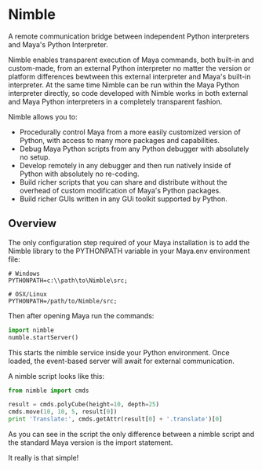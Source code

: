 Nimble
======

A remote communication bridge between independent Python interpreters and Maya's Python Interpreter.

Nimble enables transparent execution of Maya commands, both built-in and custom-made, from an external Python interpreter no matter the version or platform differences bewtween this external interpreter and Maya's built-in interpreter. At the same time Nimble can be run within the Maya Python interpreter directly, so code developed with Nimble works in both external and Maya Python interpreters in a completely transparent fashion.

Nimble allows you to:

 * Procedurally control Maya from a more easily customized version of Python, with access to many more packages and capabilities. 
 * Debug Maya Python scripts from any Python debugger with absolutely no setup.
 * Develop remotely in any debugger and then run natively inside of Python with absolutely no re-coding.
 * Build richer scripts that you can share and distribute without the overhead of custom modification of Maya's Python packages.
 * Build richer GUIs written in any GUi toolkit supported by Python.

Overview
--------

The only configuration step required of your Maya installation is to add the Nimble library to the PYTHONPATH variable in your Maya.env environment file:

```
# Windows
PYTHONPATH=c:\\path\to\Nimble\src;

# OSX/Linux 
PYTHONPATH=/path/to/Nimble/src;
```

Then after opening Maya run the commands:

```python
import nimble
numble.startServer()
```

This starts the nimble service inside your Python environment. Once loaded, the event-based server will await for external communication.

A nimble script looks like this:

```python
from nimble import cmds

result = cmds.polyCube(height=10, depth=25)
cmds.move(10, 10, 5, result[0])
print 'Translate:', cmds.getAttr(result[0] + '.translate')[0]
```

As you can see in the script the only difference between a nimble script and the standard Maya version is the import statement.

It really is that simple! 
